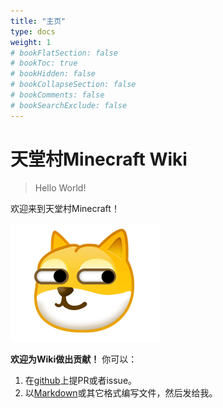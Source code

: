 ```yaml
---
title: "主页"
type: docs
weight: 1
# bookFlatSection: false
# bookToc: true
# bookHidden: false
# bookCollapseSection: false
# bookComments: false
# bookSearchExclude: false
---
```


# 天堂村Minecraft Wiki

> Hello World!

欢迎来到天堂村Minecraft！

![Hello World](/images/hello-world/hello-world.gif)

 **欢迎为Wiki做出贡献！** 你可以：

1. 在[github](https://github.com/DictXiong/mcs-wiki)上提PR或者issue。
2. 以[Markdown](https://www.runoob.com/markdown/md-tutorial.html)或其它格式编写文件，然后发给我。

